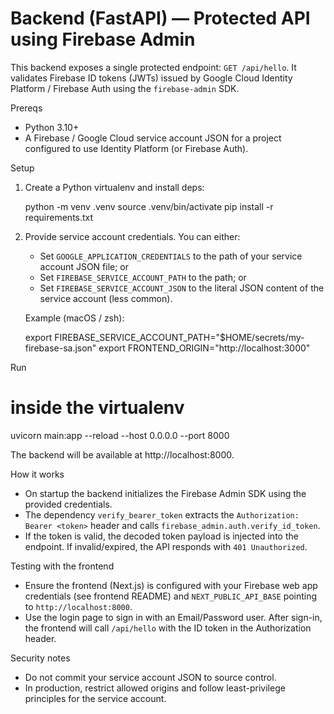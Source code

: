 # Backend (FastAPI) — Protected API using Firebase Admin

This backend exposes a single protected endpoint: `GET /api/hello`.
It validates Firebase ID tokens (JWTs) issued by Google Cloud Identity Platform / Firebase Auth using the `firebase-admin` SDK.

Prereqs
- Python 3.10+
- A Firebase / Google Cloud service account JSON for a project configured to use Identity Platform (or Firebase Auth).

Setup
1. Create a Python virtualenv and install deps:

   python -m venv .venv
   source .venv/bin/activate
   pip install -r requirements.txt

2. Provide service account credentials. You can either:

   - Set `GOOGLE_APPLICATION_CREDENTIALS` to the path of your service account JSON file; or
   - Set `FIREBASE_SERVICE_ACCOUNT_PATH` to the path; or
   - Set `FIREBASE_SERVICE_ACCOUNT_JSON` to the literal JSON content of the service account (less common).

   Example (macOS / zsh):

   export FIREBASE_SERVICE_ACCOUNT_PATH="$HOME/secrets/my-firebase-sa.json"
   export FRONTEND_ORIGIN="http://localhost:3000"

Run

   # inside the virtualenv
   uvicorn main:app --reload --host 0.0.0.0 --port 8000

The backend will be available at http://localhost:8000.

How it works
- On startup the backend initializes the Firebase Admin SDK using the provided credentials.
- The dependency `verify_bearer_token` extracts the `Authorization: Bearer <token>` header and calls `firebase_admin.auth.verify_id_token`.
- If the token is valid, the decoded token payload is injected into the endpoint. If invalid/expired, the API responds with `401 Unauthorized`.

Testing with the frontend
- Ensure the frontend (Next.js) is configured with your Firebase web app credentials (see frontend README) and `NEXT_PUBLIC_API_BASE` pointing to `http://localhost:8000`.
- Use the login page to sign in with an Email/Password user. After sign-in, the frontend will call `/api/hello` with the ID token in the Authorization header.

Security notes
- Do not commit your service account JSON to source control.
- In production, restrict allowed origins and follow least-privilege principles for the service account.
